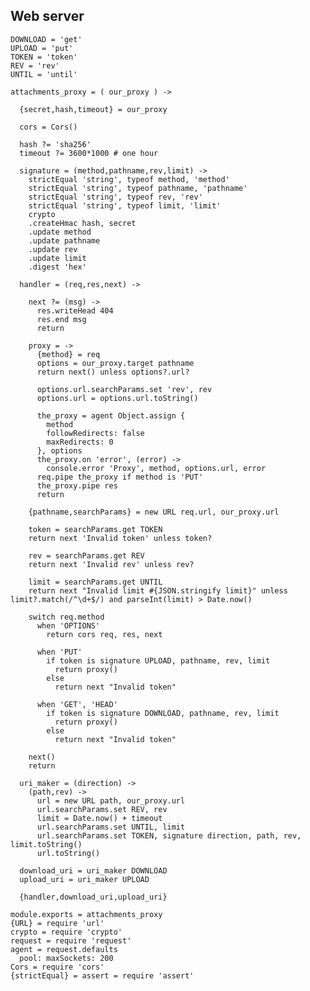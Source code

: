 Web server
----------

    DOWNLOAD = 'get'
    UPLOAD = 'put'
    TOKEN = 'token'
    REV = 'rev'
    UNTIL = 'until'

    attachments_proxy = ( our_proxy ) ->

      {secret,hash,timeout} = our_proxy

      cors = Cors()

      hash ?= 'sha256'
      timeout ?= 3600*1000 # one hour

      signature = (method,pathname,rev,limit) ->
        strictEqual 'string', typeof method, 'method'
        strictEqual 'string', typeof pathname, 'pathname'
        strictEqual 'string', typeof rev, 'rev'
        strictEqual 'string', typeof limit, 'limit'
        crypto
        .createHmac hash, secret
        .update method
        .update pathname
        .update rev
        .update limit
        .digest 'hex'

      handler = (req,res,next) ->

        next ?= (msg) ->
          res.writeHead 404
          res.end msg
          return

        proxy = ->
          {method} = req
          options = our_proxy.target pathname
          return next() unless options?.url?

          options.url.searchParams.set 'rev', rev
          options.url = options.url.toString()

          the_proxy = agent Object.assign {
            method
            followRedirects: false
            maxRedirects: 0
          }, options
          the_proxy.on 'error', (error) ->
            console.error 'Proxy', method, options.url, error
          req.pipe the_proxy if method is 'PUT'
          the_proxy.pipe res
          return

        {pathname,searchParams} = new URL req.url, our_proxy.url

        token = searchParams.get TOKEN
        return next 'Invalid token' unless token?

        rev = searchParams.get REV
        return next 'Invalid rev' unless rev?

        limit = searchParams.get UNTIL
        return next "Invalid limit #{JSON.stringify limit}" unless limit?.match(/^\d+$/) and parseInt(limit) > Date.now()

        switch req.method
          when 'OPTIONS'
            return cors req, res, next

          when 'PUT'
            if token is signature UPLOAD, pathname, rev, limit
              return proxy()
            else
              return next "Invalid token"

          when 'GET', 'HEAD'
            if token is signature DOWNLOAD, pathname, rev, limit
              return proxy()
            else
              return next "Invalid token"

        next()
        return

      uri_maker = (direction) ->
        (path,rev) ->
          url = new URL path, our_proxy.url
          url.searchParams.set REV, rev
          limit = Date.now() + timeout
          url.searchParams.set UNTIL, limit
          url.searchParams.set TOKEN, signature direction, path, rev, limit.toString()
          url.toString()

      download_uri = uri_maker DOWNLOAD
      upload_uri = uri_maker UPLOAD

      {handler,download_uri,upload_uri}

    module.exports = attachments_proxy
    {URL} = require 'url'
    crypto = require 'crypto'
    request = require 'request'
    agent = request.defaults
      pool: maxSockets: 200
    Cors = require 'cors'
    {strictEqual} = assert = require 'assert'
